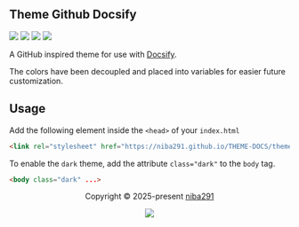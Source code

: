 ## Theme Github Docsify

<p align="left">
	<a href="https://github.com/niba291/THEME-DOCS/stargazers"><img src="https://img.shields.io/github/stars/niba291/THEME-DOCS?style=for-the-badge&colorA=363a4f&colorB=E7D5B3"></a>
	<a href="https://github.com/niba291/THEME-DOCS/issues"><img src="https://img.shields.io/github/issues/niba291/THEME-DOCS?style=for-the-badge&colorA=363a4f&colorB=A8CA58"></a>
	<a href="https://github.com/niba291/THEME-DOCS/contributors"><img src="https://img.shields.io/github/contributors/niba291/THEME-DOCS?style=for-the-badge&colorA=363a4f&colorB=A4DDDB"></a>
    <a href="https://github.com/niba291/THEME-DOCS/contributors"><img src="https://img.shields.io/github/last-commit/niba291/THEME-DOCS?style=for-the-badge&colorA=363a4f&colorB=DA863E"></a>
</p>

A GitHub inspired theme for use with [Docsify](https://docsify.js.org).

The colors have been decoupled and placed into variables for easier future customization.

## Usage

Add the following element inside the `<head>` of your `index.html`

```html
<link rel="stylesheet" href="https://niba291.github.io/THEME-DOCS/theme/github.css"/>
```

To enable the `dark` theme, add the attribute `class="dark"` to the `body` tag.

```html
<body class="dark" ...>
```

<p align="center">
	Copyright &copy; 2025-present <a href="https://github.com/niba291" target="_blank">niba291</a>
</p>

<p align="center">
	<a href="https://github.com/catppuccin/catppuccin/blob/main/LICENSE"><img src="https://img.shields.io/static/v1.svg?style=for-the-badge&label=License&message=MIT&logoColor=272744&colorA=363a4f&colorB=F2D3AB"/></a>
</p>
